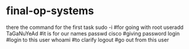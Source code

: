# final-op-systems
there the command for the first task
sudo -i #for going with root
useradd TaGaNuYeAd #it is for our names
passwd cisco #giving password
login #login to this user
whoami #to clarify
logout #go out from this user
